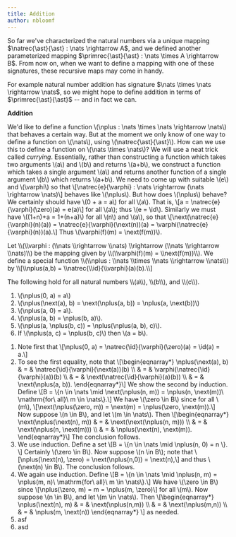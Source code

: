 ```yaml
---
title: Addition
author: nbloomf
---
```


So far we've characterized the natural numbers via a unique mapping $\natrec{\ast}{\ast} : \nats \rightarrow A$, and we defined another parameterized mapping $\primrec{\ast}{\ast} : \nats \times A \rightarrow B$. From now on, when we want to define a mapping with one of these signatures, these recursive maps may come in handy.

For example natural number addition has signature $\nats \times \nats \rightarrow \nats$, so we might hope to define addition in terms of $\primrec{\ast}{\ast}$ -- and in fact we can.

**Addition**

We'd like to define a function \\(\\nplus : \\nats \\times \\nats \\rightarrow \\nats\\) that behaves a certain way. But at the moment we only know of one way to define a function on \\(\\nats\\), using \\(\\natrec{\\ast}{\\ast}\\). How can we use this to define a function on \\(\\nats \\times \\nats\\)? We will use a neat trick called *currying*. Essentially, rather than constructing a function which takes two arguments \\(a\\) and \\(b\\) and returns \\(a+b\\), we construct a function which takes a single argument \\(a\\) and returns another function of a single argument \\(b\\) which returns \\(a+b\\). We need to come up with suitable \\(e\\) and \\(\\varphi\\) so that \\[\\natrec{e}{\\varphi} : \\nats \\rightarrow (\\nats \\rightarrow \\nats)\\] behaves like \\(\\nplus\\). But how does \\(\\nplus\\) behave? We certainly should have \\(0 + a = a\\) for all \\(a\\). That is, \\[a = \\natrec{e}{\\varphi}(\\zero)(a) = e(a)\\] for all \\(a\\); thus \\(e = \\id\\). Similarly we must have \\((1+n)+a = 1+(n+a)\\) for all \\(n\\) and \\(a\\), so that \\[\\next(\\natrec{e}{\\varphi}(n)(a)) = \\natrec{e}{\\varphi}(\\next(n))(a) = \\varphi(\\natrec{e}{\\varphi}(n))(a).\\] Thus \\(\\varphi(f)(m) = \\next(f(m))\\).

<div class="result">
<div class="defn">
<p>Let \\(\\varphi : (\\nats \\rightarrow \\nats) \\rightarrow (\\nats \\rightarrow \\nats)\\) be the mapping given by \\(\\varphi(f)(m) = \\next(f(m))\\). We define a special function \\(\\nplus : \\nats \\times \\nats \\rightarrow \\nats\\) by \\[\\nplus(a,b) = \\natrec{\\id}{\\varphi}(a)(b).\\]</p>
</div>
</div>

<div class="result">
<div class="lemma">
The following hold for all natural numbers \\(a\\), \\(b\\), and \\(c\\).

1. \\(\\nplus(0, a) = a\\)
2. \\(\\nplus(\\next(a), b) = \\next(\\nplus(a, b)) = \\nplus(a, \\next(b))\\)
3. \\(\\nplus(a, 0) = a\\).
4. \\(\\nplus(a, b) = \\nplus(b, a)\\).
5. \\(\\nplus(a, \\nplus(b, c)) = \\nplus(\\nplus(a, b), c)\\).
6. If \\(\\nplus(a, c) = \\nplus(b, c)\\) then \\(a = b\\).
</div>

<div class="proof">

1. Note first that \\[\\nplus(0, a) = \\natrec{\\id}{\\varphi}(\\zero)(a) = \\id(a) = a.\\]
2. To see the first equality, note that \\[\\begin{eqnarray\*} \\nplus(\\next(a), b) & = & \\natrec{\\id}{\\varphi}(\\next(a))(b) \\\\ & = & \\varphi(\\natrec{\\id}{\\varphi}(a))(b) \\\\ & = & \\next(\\natrec{\\id}{\\varphi}(a)(b)) \\\\ & = & \\next(\\nplus(a, b)). \\end{eqnarray\*}\\] We show the second by induction. Define \\[B = \\{n \\in \\nats \\mid \\next(\\nplus(n, m)) = \\nplus(n, \\next(m))\\ \\mathrm{for\\ all}\\ m \\in \\nats\\}.\\] We have \\(\\zero \\in B\\) since for all \\(m\\), \\[\\next(\\nplus(\\zero, m)) = \\next(m) = \\nplus(\\zero, \\next(m)).\\] Now suppose \\(n \\in B\\), and let \\(m \\in \\nats\\). Then \\[\\begin{eqnarray\*} \\next(\\nplus(\\next(n), m)) & = & \\next(\\next(\\nplus(n, m))) \\\\ & = & \\next(\\nplus(n, \\next(m))) \\\\ & = & \\nplus(\\next(n), \\next(m)). \\end{eqnarray\*}\\] The conclusion follows.
3. We use induction. Define a set \\[B = \\{n \\in \\nats \\mid \\nplus(n, 0) = n \\}. \\] Certainly \\(\\zero \\in B\\). Now suppose \\(n \\in B\\); note that \\[\\nplus(\\next(n), \\zero) = \\next(\\nplus(n,0)) = \\next(n),\\] and thus \\(\\next(n) \\in B\\). The conclusion follows.
4. We again use induction. Define \\[B = \\{n \\in \\nats \\mid \\nplus(n, m) = \\nplus(m, n)\\ \\mathrm{for\\ all}\\ m \\in \\nats\\}.\\] We have \\(\\zero \\in B\\) since \\[\\nplus(\\zero, m) = m = \\nplus(m, \\zero)\\] for all \\(m\\). Now suppose \\(n \\in B\\), and let \\(m \\in \\nats\\). Then \\[\\begin{eqnarray\*} \\nplus(\\next(n), m) & = & \\next(\\nplus(n,m)) \\\\ & = & \\next(\\nplus(m,n)) \\\\ & = & \\nplus(m, \\next(n)) \\end{eqnarray\*} \\] as needed.
5. asf
6. asd

</div>
</div>
